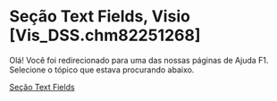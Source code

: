 
# Seção Text Fields, Visio [Vis_DSS.chm82251268]

Olá! Você foi redirecionado para uma das nossas páginas de Ajuda F1. Selecione o tópico que estava procurando abaixo.

[Seção Text Fields](http://msdn.microsoft.com/library/f743e4ee-343d-0edd-4a6d-5f104781a524%28Office.15%29.aspx)
